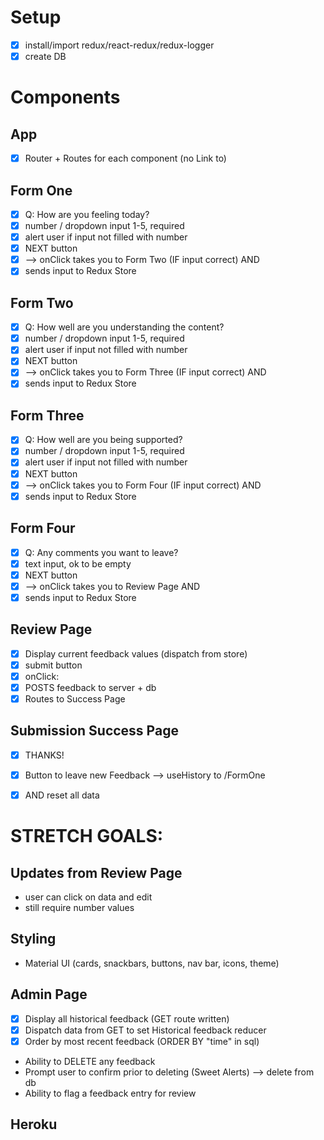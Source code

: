 # Setup
-[x] install/import redux/react-redux/redux-logger
-[x] create DB

# Components

## App
-[x] Router + Routes for each component (no Link to)

## Form One
-[x] Q: How are you feeling today?
-[x] number / dropdown input 1-5, required
-[x] alert user if input not filled with number
-[x] NEXT button
-[x] --> onClick takes you to Form Two (IF input correct) AND
-[x] sends input to Redux Store

## Form Two
-[x] Q: How well are you understanding the content?
-[x] number / dropdown input 1-5, required
-[x] alert user if input not filled with number
-[x] NEXT button
-[x] --> onClick takes you to Form Three (IF input correct) AND
-[x] sends input to Redux Store

## Form Three
-[x] Q: How well are you being supported?
-[x] number / dropdown input 1-5, required
-[x] alert user if input not filled with number
-[x] NEXT button
-[x] --> onClick takes you to Form Four (IF input correct) AND
-[x] sends input to Redux Store

## Form Four
-[x] Q: Any comments you want to leave?
-[x] text input, ok to be empty
-[x] NEXT button
-[x] --> onClick takes you to Review Page AND
-[x] sends input to Redux Store

## Review Page
-[x] Display current feedback values (dispatch from store)
-[x] submit button
-[x] onClick:
-[x] POSTS feedback to server + db
-[x] Routes to Success Page

## Submission Success Page
-[x] THANKS!
-[x] Button to leave new Feedback --> useHistory to /FormOne 
-[x] AND reset all data


# STRETCH GOALS:

## Updates from Review Page
- user can click on data and edit
- still require number values

## Styling
- Material UI (cards, snackbars, buttons, nav bar, icons, theme)

## Admin Page
-[x] Display all historical feedback (GET route written) 
-[x] Dispatch data from GET to set Historical feedback reducer
-[x] Order by most recent feedback (ORDER BY "time" in sql)
- Ability to DELETE any feedback
- Prompt user to confirm prior to deleting (Sweet Alerts) --> delete from db
- Ability to flag a feedback entry for review

## Heroku